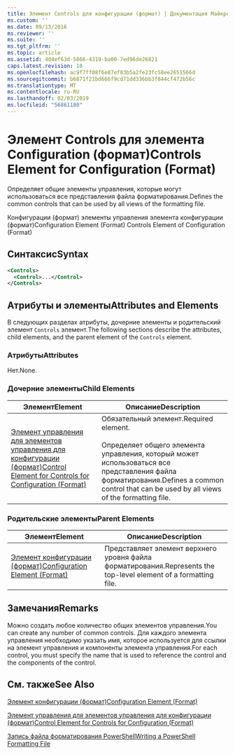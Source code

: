 ```yaml
---
title: Элемент Controls для конфигурации (формат) | Документация Майкрософт
ms.custom: ''
ms.date: 09/13/2016
ms.reviewer: ''
ms.suite: ''
ms.tgt_pltfrm: ''
ms.topic: article
ms.assetid: 4d4ef63d-5866-4319-ba00-7ed96de26821
caps.latest.revision: 18
ms.openlocfilehash: ac9f7ff08f6e87ef83b5a2fe23fc58ee2651566d
ms.sourcegitcommit: b6871f21bd666f9cd71dd336bb3f844cf472b56c
ms.translationtype: MT
ms.contentlocale: ru-RU
ms.lasthandoff: 02/03/2019
ms.locfileid: "56861180"
---
```

# <a name="controls-element-for-configuration-format"></a><span data-ttu-id="01992-102">Элемент Controls для элемента Configuration (формат)</span><span class="sxs-lookup"><span data-stu-id="01992-102">Controls Element for Configuration (Format)</span></span>

<span data-ttu-id="01992-103">Определяет общие элементы управления, которые могут использоваться все представления файла форматирования.</span><span class="sxs-lookup"><span data-stu-id="01992-103">Defines the common controls that can be used by all views of the formatting file.</span></span>

<span data-ttu-id="01992-104">Конфигурации (формат) элементы управления элемента конфигурации (формат)</span><span class="sxs-lookup"><span data-stu-id="01992-104">Configuration Element (Format) Controls Element of Configuration (Format)</span></span>

## <a name="syntax"></a><span data-ttu-id="01992-105">Синтаксис</span><span class="sxs-lookup"><span data-stu-id="01992-105">Syntax</span></span>

```xml
<Controls>
  <Control>...</Control>
</Controls>
```

## <a name="attributes-and-elements"></a><span data-ttu-id="01992-106">Атрибуты и элементы</span><span class="sxs-lookup"><span data-stu-id="01992-106">Attributes and Elements</span></span>

<span data-ttu-id="01992-107">В следующих разделах атрибуты, дочерние элементы и родительский элемент `Controls` элемент.</span><span class="sxs-lookup"><span data-stu-id="01992-107">The following sections describe the attributes, child elements, and the parent element of the `Controls` element.</span></span>

### <a name="attributes"></a><span data-ttu-id="01992-108">Атрибуты</span><span class="sxs-lookup"><span data-stu-id="01992-108">Attributes</span></span>

<span data-ttu-id="01992-109">Нет.</span><span class="sxs-lookup"><span data-stu-id="01992-109">None.</span></span>

### <a name="child-elements"></a><span data-ttu-id="01992-110">Дочерние элементы</span><span class="sxs-lookup"><span data-stu-id="01992-110">Child Elements</span></span>

|<span data-ttu-id="01992-111">Элемент</span><span class="sxs-lookup"><span data-stu-id="01992-111">Element</span></span>|<span data-ttu-id="01992-112">Описание</span><span class="sxs-lookup"><span data-stu-id="01992-112">Description</span></span>|
|-------------|-----------------|
|[<span data-ttu-id="01992-113">Элемент управления для элементов управления для конфигурации (формат)</span><span class="sxs-lookup"><span data-stu-id="01992-113">Control Element for Controls for Configuration (Format)</span></span>](./control-element-for-controls-for-configuration-format.md)|<span data-ttu-id="01992-114">Обязательный элемент.</span><span class="sxs-lookup"><span data-stu-id="01992-114">Required element.</span></span><br /><br /> <span data-ttu-id="01992-115">Определяет общего элемента управления, который может использоваться все представления файла форматирования.</span><span class="sxs-lookup"><span data-stu-id="01992-115">Defines a common control that can be used by all views of the formatting file.</span></span>|

### <a name="parent-elements"></a><span data-ttu-id="01992-116">Родительские элементы</span><span class="sxs-lookup"><span data-stu-id="01992-116">Parent Elements</span></span>

|<span data-ttu-id="01992-117">Элемент</span><span class="sxs-lookup"><span data-stu-id="01992-117">Element</span></span>|<span data-ttu-id="01992-118">Описание</span><span class="sxs-lookup"><span data-stu-id="01992-118">Description</span></span>|
|-------------|-----------------|
|[<span data-ttu-id="01992-119">Элемент конфигурации (формат)</span><span class="sxs-lookup"><span data-stu-id="01992-119">Configuration Element (Format)</span></span>](./configuration-element-format.md)|<span data-ttu-id="01992-120">Представляет элемент верхнего уровня файла форматирования.</span><span class="sxs-lookup"><span data-stu-id="01992-120">Represents the top-level element of a formatting file.</span></span>|

## <a name="remarks"></a><span data-ttu-id="01992-121">Замечания</span><span class="sxs-lookup"><span data-stu-id="01992-121">Remarks</span></span>

<span data-ttu-id="01992-122">Можно создать любое количество общих элементов управления.</span><span class="sxs-lookup"><span data-stu-id="01992-122">You can create any number of common controls.</span></span> <span data-ttu-id="01992-123">Для каждого элемента управления необходимо указать имя, которое используется для ссылки на элемент управления и компоненты элемента управления.</span><span class="sxs-lookup"><span data-stu-id="01992-123">For each control, you must specify the name that is used to reference the control and the components of the control.</span></span>

## <a name="see-also"></a><span data-ttu-id="01992-124">См. также</span><span class="sxs-lookup"><span data-stu-id="01992-124">See Also</span></span>

[<span data-ttu-id="01992-125">Элемент конфигурации (формат)</span><span class="sxs-lookup"><span data-stu-id="01992-125">Configuration Element (Format)</span></span>](./configuration-element-format.md)

[<span data-ttu-id="01992-126">Элемент управления для элементов управления для конфигурации (формат)</span><span class="sxs-lookup"><span data-stu-id="01992-126">Control Element for Controls for Configuration (Format)</span></span>](./control-element-for-controls-for-configuration-format.md)

[<span data-ttu-id="01992-127">Запись файла форматирования PowerShell</span><span class="sxs-lookup"><span data-stu-id="01992-127">Writing a PowerShell Formatting File</span></span>](./writing-a-powershell-formatting-file.md)
